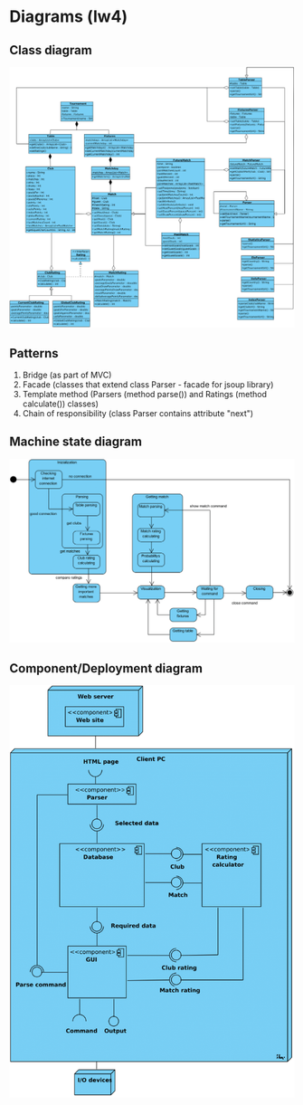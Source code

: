 # Diagrams (lw4)

## Class diagram

![alt text](https://raw.githubusercontent.com/AndreyPolekov/Focal/master/Documentation/Diagrams(lw4)/ClassDiagram.png)

## Patterns

1. Bridge (as part of MVC)
2. Facade (classes that extend class Parser - facade for jsoup library)
3. Template method (Parsers (method parse()) and Ratings (method calculate()) classes)
4. Chain of responsibility (class Parser contains attribute "next")

## Machine state diagram

![alt text](https://raw.githubusercontent.com/AndreyPolekov/Focal/master/Documentation/Diagrams(lw4)/MachineStateDiagram.png)

## Component/Deployment diagram

![alt text](https://raw.githubusercontent.com/AndreyPolekov/Focal/master/Documentation/Diagrams(lw4)/ComponentDeploymentDiagram.png)
